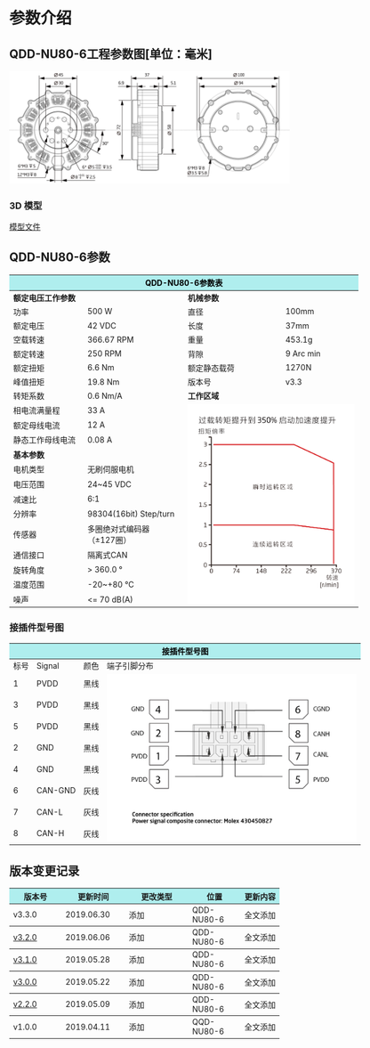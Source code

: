 # 参数介绍 
## QDD-NU80-6工程参数图[单位：毫米]
![QDD-NU80-6_v3_3]( ../img/Qdd_NU80_6_v3_3三视图.png ) 
### 3D 模型
[模型文件]( ../img/QDD-NU80-6_v3_3.step.zip )


## QDD-NU80-6参数

<table style="width:700px"><thead><tr><th colspan="4" style="background: PaleTurquoise; color: black;">QDD-NU80-6参数表</th></tr></thead><tbody><tr><td colspan="2" width=50%><b>额定电压工作参数</b></td><td colspan="2" width=50%><b>机械参数</b></td></tr><tr><td>功率</td><td> 500 W</td><td>直径</td><td>100mm</td></tr><tr><td>额定电压</td><td>42 VDC</td><td>长度</td><td>37mm</td></tr><tr><td>空载转速</td><td>366.67 RPM</td><td>重量</td><td> 453.1g</td></tr><tr><td>额定转速</td><td>250 RPM</td><td>背隙</td><td>9 Arc min</td></tr><tr><td>额定扭矩</td><td>6.6 Nm</td><td>额定静态载荷</td><td>1270N</td></tr><tr><td>峰值扭矩</td><td>19.8 Nm</td><td>版本号</td><td>v3.3</td></tr><tr><td>转矩系数</td><td>0.6 Nm/A</td><td colspan="2"><b>工作区域</b></td></tr><tr><td>相电流满量程</td><td>33 A</td><td colspan="2" rowspan="13"><img src="../img/QDD-NU80-6_v3_0曲线.png" style="width:300px"></td></tr><tr><td>额定母线电流</td><td>12 A</td></tr><tr><td>静态工作母线电流</td><td>0.08  A</td></tr><tr><td colspan="2"><b>基本参数</b></td></tr><tr><td>电机类型</td><td>无刷伺服电机</td></tr><tr><td>电压范围</td><td>24~45 VDC</td></tr><tr><td>减速比</td><td>6:1</td></tr><tr><td>分辨率</td><td>98304(16bit) Step/turn  </td></tr><tr><td>传感器</td><td>多圈绝对式编码器</br>（±127圈）</td></tr><tr><td>通信接口</td><td>隔离式CAN</td></tr><tr><td>旋转角度</td><td>> 360.0 °</td></tr><tr><td>温度范围</td><td>-20~+80 °C</td></tr><tr><td>噪声</td><td><= 70 dB(A)</td></tr></tbody></table>


### 接插件型号图

<table class="tableizer-table" style="width:700px">
<thead><tr class="tableizer-firstrow"><th colspan="4" style="background: PaleTurquoise; color: black;">接插件型号图</th></tr></thead><tbody><tr><td>标号</td><td>Signal</td><td>颜色</td><td >端子引脚分布</td></tr><tr><td>1</td><td>PVDD</td><td>黑线</td><td rowspan="9"><img src="../img/配线2-2.png" style="width:450px"></td></tr><tr><td>3</td><td>PVDD</td><td>黑线</td></tr><tr><td>5</td><td>PVDD</td><td>黑线</td></tr><tr><td>2</td><td>GND</td><td>黑线</td></tr><tr><td>4</td><td>GND</td><td>黑线</td></tr><tr><td>6</td><td>CAN-GND</td><td>灰线</td></tr><tr><td>7</td><td>CAN-L</td><td>灰线</td></tr><tr><td>8</td><td>CAN-H</td><td>灰线</td></tr></tbody></table>

## 版本变更记录

<table style="width:600px"><thead><tr style="background:PaleTurquoise"><th style="width:80px">版本号</th><th style="width:100px">更新时间</th><th style="width:100px">更改类型</th><th style="width:80px">位置</th><th>更新内容</th></tr></thead><tbody><tr><td>v3.3.0</td><td>2019.06.30</td><td>添加</td><td>QDD-NU80-6</td><td>全文添加</th></tr></thead><tbody><tr><td><a href="http://innfos.com/wiki/cn/index.html#!pages/QDD-NU80-6_v3_2.md">v3.2.0 </a></td><td>2019.06.06</td><td>添加</td><td>QDD-NU80-6</td><td>全文添加</th></tr></thead><tbody><tr><td><a href="http://innfos.com/wiki/cn/index.html#!pages/QDD-NU80-6_v3_1.md">v3.1.0 </a></td><td>2019.05.28</td><td>添加</td><td>QDD-NU80-6</td><td>全文添加</th></tr></thead><tbody><tr><td><a href="http://innfos.com/wiki/cn/index.html#!pages/QDD-NU80-6_v3_0.md">v3.0.0 </a></td><td>2019.05.22</td><td>添加</td><td>QDD-NU80-6</td><td>全文添加</th></tr></thead><tbody><tr><td><a href="http://innfos.com/wiki/cn/index.html#!pages/QDD-NU80-6_v2_2.md">v2.2.0 </a></td><td>2019.05.09</td><td>添加</td><td>QDD-NU80-6</td><td>全文添加</th></tr></thead><tbody><tr><td>v1.0.0</td><td>2019.04.11</td><td>添加</td><td>QQD-NU80-6</td><td>全文添加</td></tbody></table>
